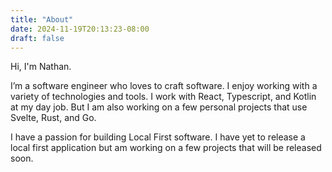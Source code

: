 ```yaml
---
title: "About"
date: 2024-11-19T20:13:23-08:00
draft: false
---
```


Hi, I'm Nathan.

I’m a software engineer who loves to craft software. I enjoy working with a variety of technologies and tools. I work 
with React, Typescript, and Kotlin at my day job. But I am also working on a few personal projects that use Svelte, 
Rust, and Go.

I have a passion for building Local First software. I have yet to release a local first application but am working on a 
few projects that will be released soon.
